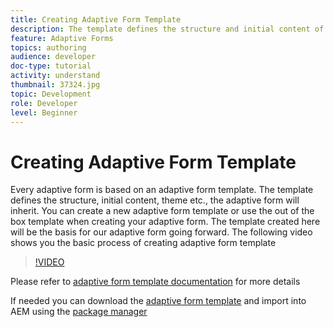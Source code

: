 ```yaml
---
title: Creating Adaptive Form Template
description: The template defines the structure and initial content of the Adaptive Form.
feature: Adaptive Forms
topics: authoring
audience: developer
doc-type: tutorial
activity: understand
thumbnail: 37324.jpg
topic: Development
role: Developer
level: Beginner
---
```


# Creating Adaptive Form Template

Every adaptive form is based on an adaptive form template. The template defines the structure, initial content, theme etc., the adaptive form will inherit. You can create a new adaptive form template or use the out of the box template when creating your adaptive form.
The template created here will be the basis for our adaptive form going forward.
The following video shows you the basic process of creating adaptive form template

>[!VIDEO](https://video.tv.adobe.com/v/37324/quality=9)

Please refer to [adaptive form template documentation](https://experienceleague.adobe.com/docs/experience-manager-65/forms/adaptive-forms-advanced-authoring/template-editor.html) for more details  

If needed you can download the [adaptive form template](assets/peak-application-template.zip) and import into AEM using the [package manager](http://localhost:4502/crx/packmgr/index.jsp)




